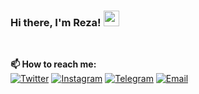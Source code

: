 	
### Hi there, I'm Reza! <img src="https://media.giphy.com/media/hvRJCLFzcasrR4ia7z/giphy.gif" width="25px">
<br/>

**📫 How to reach me:**
<br/>
[![Twitter](https://img.shields.io/badge/-Twitter-ffc700?style=flat-square&logo=Twitter&logoColor=444&textColor=444)](https://twitter.com/effati78)
[![Instagram](https://img.shields.io/badge/-Instagram-ffc700?style=flat-square&logo=Instagram&logoColor=444&textColor=444)](https://Instagram.com/effati78)
[![Telegram](https://img.shields.io/badge/-Telegram-ffc700?style=flat-square&logo=Telegram&logoColor=444&textColor=444)](https://t.me/effati78)
[![Email](https://img.shields.io/badge/-Email-ffc700?style=flat-square&logo=Gmail&logoColor=444&textColor=444)](mailto:effati78@pm.me)
<!-- <br/>
<br/>

**🌱 Languages and Tools:**
<br/>
<div style="white-space: pre">
<img height="25" src="https://raw.githubusercontent.com/github/explore/80688e429a7d4ef2fca1e82350fe8e3517d3494d/topics/html/html.png">
<img height="25" src="https://raw.githubusercontent.com/github/explore/80688e429a7d4ef2fca1e82350fe8e3517d3494d/topics/css/css.png">
<img height="25" src="https://raw.githubusercontent.com/github/explore/80688e429a7d4ef2fca1e82350fe8e3517d3494d/topics/sass/sass.png">
<img height="25" src="https://raw.githubusercontent.com/github/explore/80688e429a7d4ef2fca1e82350fe8e3517d3494d/topics/bootstrap/bootstrap.png">
<img height="25" src="https://raw.githubusercontent.com/github/explore/80688e429a7d4ef2fca1e82350fe8e3517d3494d/topics/javascript/javascript.png">
<img height="25" src="https://raw.githubusercontent.com/github/explore/80688e429a7d4ef2fca1e82350fe8e3517d3494d/topics/jquery/jquery.png">
<img height="25" src="https://raw.githubusercontent.com/github/explore/80688e429a7d4ef2fca1e82350fe8e3517d3494d/topics/vue/vue.png">
<img height="25" src="https://raw.githubusercontent.com/github/explore/80688e429a7d4ef2fca1e82350fe8e3517d3494d/topics/wordpress/wordpress.png">

</div> -->
